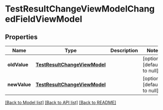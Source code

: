 # TestResultChangeViewModelChangedFieldViewModel
## Properties

| Name | Type | Description | Notes |
|------------ | ------------- | ------------- | -------------|
| **oldValue** | [**TestResultChangeViewModel**](TestResultChangeViewModel.md) |  | [optional] [default to null] |
| **newValue** | [**TestResultChangeViewModel**](TestResultChangeViewModel.md) |  | [optional] [default to null] |

[[Back to Model list]](../README.md#documentation-for-models) [[Back to API list]](../README.md#documentation-for-api-endpoints) [[Back to README]](../README.md)

